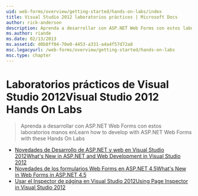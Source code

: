 ```yaml
---
uid: web-forms/overview/getting-started/hands-on-labs/index
title: Visual Studio 2012 laboratorios prácticos | Microsoft Docs
author: rick-anderson
description: Aprenda a desarrollar con ASP.NET Web Forms con estos laboratorios manos en
ms.author: riande
ms.date: 02/13/2013
ms.assetid: d0b8ff04-70e0-4453-a331-a4a4f57d72a8
msc.legacyurl: /web-forms/overview/getting-started/hands-on-labs
msc.type: chapter
---
```

<a name="visual-studio-2012-hands-on-labs"></a><span data-ttu-id="a46a3-103">Laboratorios prácticos de Visual Studio 2012</span><span class="sxs-lookup"><span data-stu-id="a46a3-103">Visual Studio 2012 Hands On Labs</span></span>
====================
> <span data-ttu-id="a46a3-104">Aprenda a desarrollar con ASP.NET Web Forms con estos laboratorios manos en</span><span class="sxs-lookup"><span data-stu-id="a46a3-104">Learn how to develop with ASP.NET Web Forms with these Hands On Labs</span></span>


- [<span data-ttu-id="a46a3-105">Novedades de Desarrollo de ASP.NET y web en Visual Studio 2012</span><span class="sxs-lookup"><span data-stu-id="a46a3-105">What's New in ASP.NET and Web Development in Visual Studio 2012</span></span>](whats-new-in-aspnet-and-web-development-in-visual-studio-2012.md)
- [<span data-ttu-id="a46a3-106">Novedades de los formularios Web Forms en ASP.NET 4.5</span><span class="sxs-lookup"><span data-stu-id="a46a3-106">What's New in Web Forms in ASP.NET 4.5</span></span>](whats-new-in-web-forms-in-aspnet-45.md)
- [<span data-ttu-id="a46a3-107">Usar el Inspector de página en Visual Studio 2012</span><span class="sxs-lookup"><span data-stu-id="a46a3-107">Using Page Inspector in Visual Studio 2012</span></span>](using-page-inspector-in-visual-studio-2012.md)
